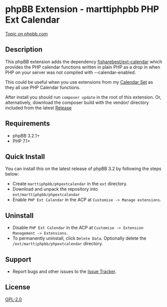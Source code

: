 # phpBB Extension - marttiphpbb PHP Ext Calendar

[Topic on phpbb.com](https://www.phpbb.com/community/viewtopic.php?f=456&t=)

## Description

This phpBB extension adds the dependency [fisharebest/ext-calendar](https://github.com/fisharebest/ext-calendar) which provides the PHP calendar functions written in plain PHP as a drop in when PHP on your server was not compiled with --calendar-enabled.

This could be useful when you use extensions from my [Calendar Set](https://github.com/marttiphpbb/phpbb-ext-calendarmono/blob/master/doc/calendar-set.md) as they all use PHP Calendar functions.

After install you should run `composer update` in the root of this extension. Or, alternatively, download the composer build with the vendor/ directory included from the latest [Release](https://github.com/marttiphpbb/phpbb-ext-phpextcalendar/releases)

## Requirements

* phpBB 3.2.1+
* PHP 7.1+

## Quick Install

You can install this on the latest release of phpBB 3.2 by following the steps below:

* Create `marttiphpbb/phpextcalendar` in the `ext` directory.
* Download and unpack the repository into `ext/marttiphpbb/phpextcalendar`
* Enable `PHP Ext Calendar` in the ACP at `Customise -> Manage extensions`.

## Uninstall

* Disable `PHP Ext Calendar` in the ACP at `Customise -> Extension Management -> Extensions`.
* To permanently uninstall, click `Delete Data`. Optionally delete the `/ext/marttiphpbb/phpextcalendar` directory.

## Support

* Report bugs and other issues to the [Issue Tracker](https://github.com/marttiphpbb/phpbb-ext-phpextcalendar/issues).

## License

[GPL-2.0](license.txt)
